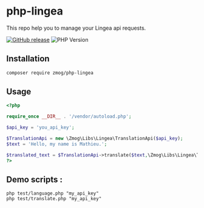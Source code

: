 # php-lingea

This repo help you to manage your Lingea api requests. 

[![GitHub release](https://img.shields.io/badge/release-v0.3.0-blue.svg)](https://github.com/Gizmo091/php-lingea/releases/)
![PHP Version](https://img.shields.io/badge/PHP-8.1+-blue.svg)

[comment]: <> (Badge generated with https://naereen.github.io/badges/)


## Installation

```bash
composer require zmog/php-lingea
```

## Usage

```php
<?php

require_once __DIR__ . '/vendor/autoload.php';

$api_key = 'you_api_key';

$TranslationApi = new \Zmog\Libs\Lingea\TranslationApi($api_key);
$text = 'Hello, my name is Mathieu.';

$translated_text = $TranslationApi->translate($text,\Zmog\Libs\Lingea\TranslationLanguage\ISO_639_2b::fromCode('eng'),\Zmog\Libs\Lingea\TranslationLanguage\ISO_639_1::fromCode('cs'),\Zmog\Libs\Lingea\TranslationFormat\Plain::instance());
?>
```


## Demo scripts :

```
php test/language.php "my_api_key"
php test/translate.php "my_api_key"
```

